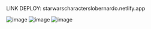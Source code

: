 LINK DEPLOY: starwarscharacterslobernardo.netlify.app

![image](https://github.com/lobernardo/JS_intermediary_StarWarsPage/assets/101163333/6ce5ce3d-76dc-4a3e-8a39-4a3b507db89a)
![image](https://github.com/lobernardo/JS_intermediary_StarWarsPage/assets/101163333/6c5561eb-f1b9-443d-b462-7b63e14b097c)
![image](https://github.com/lobernardo/JS_intermediary_StarWarsPage/assets/101163333/d6157805-6cb8-42d1-b330-11ad141edb1b)
